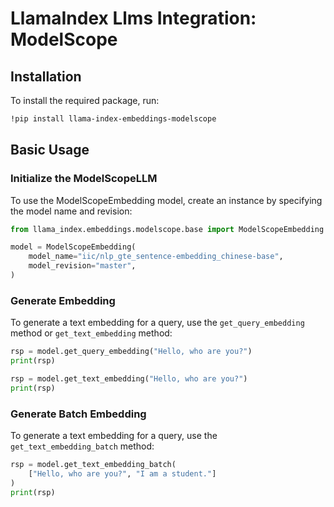 # LlamaIndex Llms Integration: ModelScope

## Installation

To install the required package, run:

```bash
!pip install llama-index-embeddings-modelscope
```

## Basic Usage

### Initialize the ModelScopeLLM

To use the ModelScopeEmbedding model, create an instance by specifying the model name and revision:

```python
from llama_index.embeddings.modelscope.base import ModelScopeEmbedding

model = ModelScopeEmbedding(
    model_name="iic/nlp_gte_sentence-embedding_chinese-base",
    model_revision="master",
)
```

### Generate Embedding

To generate a text embedding for a query, use the `get_query_embedding` method or `get_text_embedding` method:

```python
rsp = model.get_query_embedding("Hello, who are you?")
print(rsp)

rsp = model.get_text_embedding("Hello, who are you?")
print(rsp)
```

### Generate Batch Embedding

To generate a text embedding for a query, use the `get_text_embedding_batch` method:

```python
rsp = model.get_text_embedding_batch(
    ["Hello, who are you?", "I am a student."]
)
print(rsp)
```
